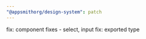 ```yaml
---
"@appsmithorg/design-system": patch
---
```


fix: component fixes - select, input
fix: exported type
